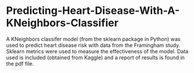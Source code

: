 # Predicting-Heart-Disease-With-A-KNeighbors-Classifier
A KNeighbors classifer model (from the sklearn package in Python) was used to predict heart disease risk with data from the Framingham study. Sklearn metrics were used to measure the effectiveness of the model.
Data used is included (obtained from Kaggle) and a report of results is found in the pdf file.
